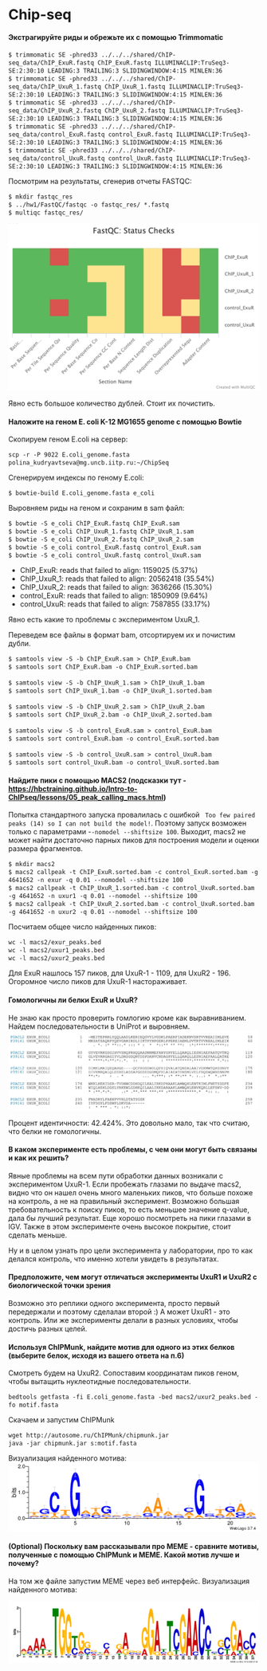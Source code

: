 # Chip-seq

#### Экстрагируйте риды и обрежьте их с помощью Trimmomatic
```
$ trimmomatic SE -phred33 ../../../shared/ChIP-seq_data/ChIP_ExuR.fastq ChIP_ExuR.fastq ILLUMINACLIP:TruSeq3-SE:2:30:10 LEADING:3 TRAILING:3 SLIDINGWINDOW:4:15 MINLEN:36
$ trimmomatic SE -phred33 ../../../shared/ChIP-seq_data/ChIP_UxuR_1.fastq ChIP_UxuR_1.fastq ILLUMINACLIP:TruSeq3-SE:2:30:10 LEADING:3 TRAILING:3 SLIDINGWINDOW:4:15 MINLEN:36
$ trimmomatic SE -phred33 ../../../shared/ChIP-seq_data/ChIP_UxuR_2.fastq ChIP_UxuR_2.fastq ILLUMINACLIP:TruSeq3-SE:2:30:10 LEADING:3 TRAILING:3 SLIDINGWINDOW:4:15 MINLEN:36
$ trimmomatic SE -phred33 ../../../shared/ChIP-seq_data/control_ExuR.fastq control_ExuR.fastq ILLUMINACLIP:TruSeq3-SE:2:30:10 LEADING:3 TRAILING:3 SLIDINGWINDOW:4:15 MINLEN:36
$ trimmomatic SE -phred33 ../../../shared/ChIP-seq_data/control_UxuR.fastq control_UxuR.fastq ILLUMINACLIP:TruSeq3-SE:2:30:10 LEADING:3 TRAILING:3 SLIDINGWINDOW:4:15 MINLEN:36
```

Посмотрим на результаты, сгенерив отчеты FASTQC:
```
$ mkdir fastqc_res
$ ../hw1/FastQC/fastqc -o fastqc_res/ *.fastq
$ multiqc fastqc_res/
```
![GitHub Logo](fastqc-status-check-heatmap.png)

Явно есть большое количество дублей. Стоит их почистить. 

#### Наложите на геном E. coli K-12 MG1655 genome с помощью Bowtie

Скопируем геном E.coli на сервер:
```
scp -r -P 9022 E.coli_genome.fasta  polina_kudryavtseva@mg.uncb.iitp.ru:~/ChipSeq
```
Сгенерируем индексы по геному E.coli:
```
$ bowtie-build E.coli_genome.fasta e_coli
```

Выровняем риды на геном и сохраним в sam файл:
```
$ bowtie -S e_coli ChIP_ExuR.fastq ChIP_ExuR.sam
$ bowtie -S e_coli ChIP_UxuR_1.fastq ChIP_UxuR_1.sam
$ bowtie -S e_coli ChIP_UxuR_2.fastq ChIP_UxuR_2.sam
$ bowtie -S e_coli control_ExuR.fastq control_ExuR.sam
$ bowtie -S e_coli control_UxuR.fastq control_UxuR.sam
```
- ChIP_ExuR: reads that failed to align: 1159025 (5.37%)
- ChIP_UxuR_1: reads that failed to align: 20562418 (35.54%)
- ChIP_UxuR_2: reads that failed to align: 3636266 (15.30%)
- control_ExuR: reads that failed to align: 1850909 (9.64%)
- control_UxuR: reads that failed to align: 7587855 (33.17%)

Явно есть какие то проблемы с экспериментом UxuR_1. 

Переведем все файлы в формат bam, отсортируем их и почистим дубли.
```
$ samtools view -S -b ChIP_ExuR.sam > ChIP_ExuR.bam
$ samtools sort ChIP_ExuR.bam -o ChIP_ExuR.sorted.bam

$ samtools view -S -b ChIP_UxuR_1.sam > ChIP_UxuR_1.bam
$ samtools sort ChIP_UxuR_1.bam -o ChIP_UxuR_1.sorted.bam

$ samtools view -S -b ChIP_UxuR_2.sam > ChIP_UxuR_2.bam
$ samtools sort ChIP_UxuR_2.bam -o ChIP_UxuR_2.sorted.bam

$ samtools view -S -b control_ExuR.sam > control_ExuR.bam
$ samtools sort control_ExuR.bam -o control_ExuR.sorted.bam

$ samtools view -S -b control_UxuR.sam > control_UxuR.bam
$ samtools sort control_UxuR.bam -o control_UxuR.sorted.bam
```

#### Найдите пики с помощью MACS2 (подсказки тут - https://hbctraining.github.io/Intro-to-ChIPseq/lessons/05_peak_calling_macs.html) 
Попытка стандартного запуска провалилась с ошибкой ``` Too few paired peaks (14) so I can not build the model!```. Поэтому запуск возможен только с параметрами -```-nomodel --shiftsize 100```. Выходит, macs2 не может найти достаточно парных пиков для построения модели и оценки размера фрагментов. 
```
$ mkdir macs2
$ macs2 callpeak -t ChIP_ExuR.sorted.bam -c control_ExuR.sorted.bam -g 4641652 -n exur -q 0.01 --nomodel --shiftsize 100
$ macs2 callpeak -t ChIP_UxuR_1.sorted.bam -c control_UxuR.sorted.bam -g 4641652 -n uxur1 -q 0.01 --nomodel --shiftsize 100
$ macs2 callpeak -t ChIP_UxuR_2.sorted.bam -c control_UxuR.sorted.bam -g 4641652 -n uxur2 -q 0.01 --nomodel --shiftsize 100
```

Посчитаем общее число найденных пиков:
```
wc -l macs2/exur_peaks.bed
wc -l macs2/uxur1_peaks.bed
wc -l macs2/uxur2_peaks.bed
```

Для ExuR нашлось 157 пиков, для UxuR-1 - 1109, для UxuR2 - 196. 
Огоромное число пиков для UxuR-1 настораживает. 

#### Гомологичны ли белки ExuR и UxuR? 

Не знаю как просто проверить гомлогию кроме как выравниванием. Найдем последовательности в UniProt и выровняем.
![GitHub Logo](al_ex_ux.png)

Процент идентичности: 42.424%. Это довольно мало, так что считаю, что белки не гомологичны.

#### В каком эксперименте есть проблемы, с чем они могут быть связаны и как их решить? 

Явные проблемы на всем пути обработки данных возникали с экспериментом UxuR-1. Если пробежать глазами по выдаче macs2, видно что он нашел очень много маленьких пиков, что больше похоже на контроль, а не на правильный эксперимент. Возможно большая требовательность к поиску пиков, то есть меньшее значение q-value, дала бы лучший результат. Еще хорошо посмотреть на пики глазами в IGV. Также в этом эксперименте очень высокое покрытие, стоит сделать меньше.

Ну и в целом узнать про цели эксперимента у лаборатории, про то как делался контроль, что именно хотели увидеть в результатах. 

#### Предположите, чем могут отличаться эксперименты UxuR1 и UxuR2 с биологической точки зрения 

Возможно это реплики одного эксперимента, просто первый передержали и поэтому сделалаи второй :) А может UxuR1 - это контроль. Или же эксперименты делали в разных условиях, чтобы достичь разных целей.

#### Используя ChIPMunk, найдите мотив для одного из этих белков (выберите белок, исходя из вашего ответа на п.6) 

Смотреть будем на UxuR2. Сопоставим координатам пиков геном, чтобы вытащить нуклеотидные последовательности.
```
bedtools getfasta -fi E.coli_genome.fasta -bed macs2/uxur2_peaks.bed -fo motif.fasta
```
Скачаем и запустим ChIPMunk
```
wget http://autosome.ru/ChIPMunk/chipmunk.jar
java -jar chipmunk.jar s:motif.fasta
```
Визуализация найденного мотива:
![GitHub Logo](logo_chipmunk.png)
#### (Optional) Поскольку вам рассказывали про МЕМE - сравните мотивы, полученные с помощью ChIPMunk и МЕМЕ. Какой мотив лучше и почему?
На том же файле запустим MEME через веб интерфейс.
Визуализация найденного мотива:

![GitHub Logo](logo_meme.png)
